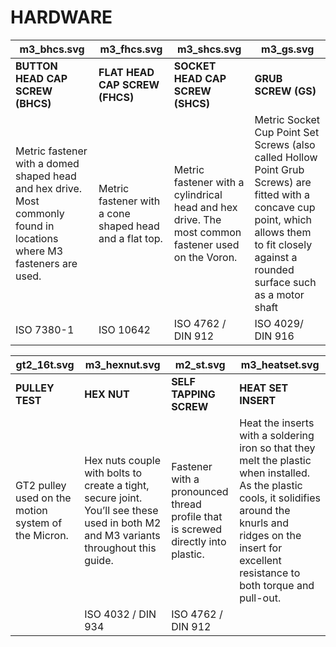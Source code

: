 # HARDWARE 

| <object type="image/svg+xml" data="images/Vectors/hardware/m3_bhcs.svg" class="hardware_svg"> m3_bhcs.svg </object> | <object type="image/svg+xml" data="images/Vectors/hardware/m3_fhcs.svg" class="hardware_svg"> m3_fhcs.svg </object> | <object type="image/svg+xml" data="images/Vectors/hardware/m3_shcs.svg" class="hardware_svg"> m3_shcs.svg </object> | <object type="image/svg+xml" data="images/Vectors/hardware/m3_gs.svg" class="hardware_svg"> m3_gs.svg </object> |
| --- | --- | --- | --- |
| **BUTTON HEAD CAP SCREW (BHCS)** | **FLAT HEAD CAP SCREW (FHCS)** | **SOCKET HEAD CAP SCREW (SHCS)** | **GRUB SCREW (GS)** |
| Metric fastener with a domed shaped head and hex drive. Most commonly found in locations where M3 fasteners are used. | Metric fastener with a cone shaped head and a flat top. | Metric fastener with a cylindrical head and hex drive. The most common fastener used on the Voron. | Metric Socket Cup Point Set Screws (also called Hollow Point Grub Screws) are fitted with a concave cup point, which allows them to fit closely against a rounded surface such as a motor shaft |
| ISO 7380-1 | ISO 10642 | ISO 4762 / DIN 912 | ISO 4029/ DIN 916 |

| <object type="image/svg+xml" data="images/Vectors/hardware/gt2_16t.svg" class="hardware_svg"> gt2_16t.svg </object> | <object type="image/svg+xml" data="images/Vectors/hardware/m3_hexnut.svg" class="hardware_svg"> m3_hexnut.svg </object> | <object type="image/svg+xml" data="images/Vectors/hardware/m2_st.svg" class="hardware_svg"> m2_st.svg </object> | <object type="image/svg+xml" data="images/Vectors/hardware/m3_heatset.svg" class="hardware_svg"> m3_heatset.svg </object> | 
| --- | --- | --- | --- |
| **PULLEY TEST** | **HEX NUT** | **SELF TAPPING SCREW** | **HEAT SET INSERT** |
| GT2 pulley used on the motion system of the Micron. | Hex nuts couple with bolts to create a tight, secure joint. You’ll see these used in both M2 and M3 variants throughout this guide. | Fastener with a pronounced thread profile that is screwed directly into plastic. | Heat the inserts with a soldering iron so that they melt the plastic when installed. As the plastic cools, it solidifies around the knurls and ridges on the insert for excellent resistance to both torque and pull-out. |
|  | ISO 4032 / DIN 934 | ISO 4762 / DIN 912 |  |

